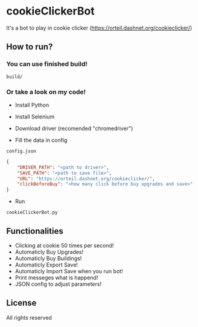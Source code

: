 # cookieClickerBot
It's a bot to play in cookie clicker (https://orteil.dashnet.org/cookieclicker/)

## How to run?
### You can use finished build!
```
build/
```

### Or take a look on my code!
* Install Python
* Install Selenium
* Download driver (recomended "chromedriver")

* Fill the data in config
```
config.json
```

```json
{
    "DRIVER_PATH": "<path to driver>",
    "SAVE_PATH": "<path to save file>",
    "URL": "https://orteil.dashnet.org/cookieclicker/",
    "clickBeforeBuy": "<how many click before buy upgrades and save>"
}
```

* Run
```
cookieClickerBot.py
```

## Functionalities
* Clicking at cookie 50 times per second!
* Automaticly Buy Upgrades!
* Automaticly Buy Buildings!
* Automaticly Export Save!
* Automaticly Import Save when you run bot!
* Print messeges what is happend!
* JSON config to adjust parameters!

## License
All rights reserved
